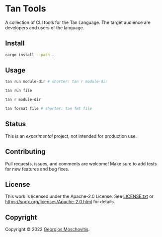 # Tan Tools

A collection of CLI tools for the Tan Language. The target audience are developers
and users of the language.

## Install

```sh
cargo install --path .
```

## Usage

```sh
tan run module-dir # shorter: tan r module-dir
```

```sh
tan run file
```

```sh
tan r module-dir
```

```sh
tan format file # shorter: tan fmt file
```

## Status

This is an _experimental_ project, not intended for production use.

## Contributing

Pull requests, issues, and comments are welcome! Make sure to add tests for new
features and bug fixes.

## License

This work is licensed under the Apache-2.0 License. See [LICENSE.txt](LICENSE.txt) or <https://spdx.org/licenses/Apache-2.0.html> for details.

## Copyright

Copyright © 2022 [Georgios Moschovitis](https://gmosx.ninja).